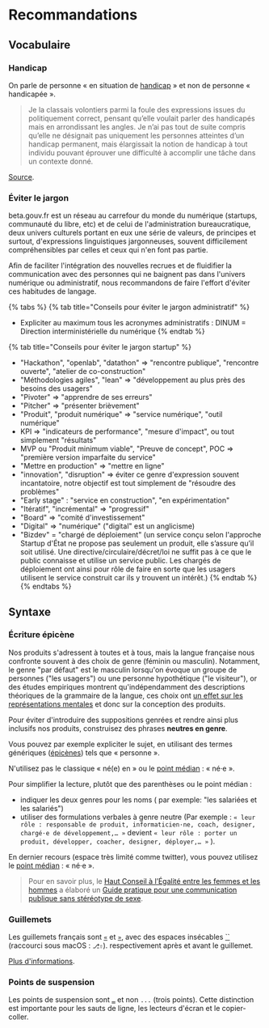 # Recommandations

## Vocabulaire

### Handicap

On parle de personne « en situation de [handicap](http://www.legifrance.gouv.fr/affichCodeArticle.do?cidTexte=LEGITEXT000006074069&idArticle=LEGIARTI000006796446) » et non de personne « handicapée ».

> Je la classais volontiers parmi la foule des expressions issues du politiquement correct, pensant qu’elle voulait parler des handicapés mais en arrondissant les angles. Je n’ai pas tout de suite compris qu’elle ne désignait pas uniquement les personnes atteintes d’un handicap permanent, mais élargissait la notion de handicap à tout individu pouvant éprouver une difficulté à accomplir une tâche dans un contexte donné.

[Source](http://tanguyreve.unblog.fr/2012/05/03/personne-handicapee-ou-personne-en-situation-de-handicap/).

### Éviter le jargon

beta.gouv.fr est un réseau au carrefour du monde du numérique \(startups, communauté du libre, etc\) et de celui de l'administration bureaucratique, deux univers culturels portant en eux une série de valeurs, de principes et surtout, d'expressions linguistiques jargonneuses, souvent difficilement compréhensibles par celles et ceux qui n'en font pas partie. 

Afin de faciliter l'intégration des nouvelles recrues et de fluidifier la communication avec des personnes qui ne baignent pas dans l'univers numérique ou administratif, nous recommandons de faire l'effort d'éviter ces habitudes de langage. 

{% tabs %}
{% tab title="Conseils pour éviter le jargon administratif" %}
* Expliciter au maximum tous les acronymes administratifs : DINUM = Direction interministérielle du numérique
{% endtab %}

{% tab title="Conseils pour éviter le jargon startup" %}
* "Hackathon", "openlab", "datathon"  =&gt; "rencontre publique", "rencontre ouverte", "atelier de co-construction"
* "Méthodologies agiles", "lean" =&gt; "développement au plus près des besoins des usagers"
* "Pivoter" =&gt; "apprendre de ses erreurs"
* "Pitcher" =&gt; "présenter brièvement"
* "Produit", "produit numérique" =&gt; "service numérique", "outil numérique"
* KPI =&gt; "indicateurs de performance", "mesure d'impact", ou tout simplement "résultats"
* MVP ou "Produit minimum viable", "Preuve de concept", POC =&gt; "première version imparfaite du service"
* "Mettre en production" =&gt; "mettre en ligne"
* "innovation", "disruption" =&gt; éviter ce genre d'expression souvent incantatoire, notre objectif est tout simplement de "résoudre des problèmes"
* "Early stage" : "service en construction", "en expérimentation"
* "Itératif", "incrémental" =&gt; "progressif"
* "Board" =&gt; "comité d'investissement"
* "Digital" =&gt; "numérique" \("digital" est un anglicisme\)
* "Bizdev" = "chargé de déploiement" \(un service conçu selon l'approche Startup d'État ne propose pas seulement un produit, elle s’assure qu’il soit utilisé. Une directive/circulaire/décret/loi ne suffit pas à ce que le public connaisse et utilise un service public. Les chargés de déploiement ont ainsi pour rôle de faire en sorte que les usagers utilisent le service construit car ils y trouvent un intérêt.\)
{% endtab %}
{% endtabs %}

## Syntaxe

### Écriture épicène

Nos produits s'adressent à toutes et à tous, mais la langue française nous confronte souvent à des choix de genre \(féminin ou masculin\). Notamment, le genre "par défaut" est le masculin lorsqu'on évoque un groupe de personnes ("les usagers") ou une personne hypothétique ("le visiteur"), or des études empiriques montrent qu'indépendamment des descriptions théoriques de la grammaire de la langue, ces choix ont [un effet sur les représentations mentales](https://www.persee.fr/doc/psy_0003-5033_2008_num_108_2_30971) et donc sur la conception des produits.

Pour éviter d'introduire des suppositions genrées et rendre ainsi plus inclusifs nos produits, construisez des phrases **neutres en genre**.

Vous pouvez par exemple expliciter le sujet, en utilisant des termes génériques \([épicènes](https://fr.wikipedia.org/wiki/Épicène)\) tels que « personne ».

N'utilisez pas le classique « né\(e\) en » ou le [point médian](https://fr.wikipedia.org/wiki/Point_médian#Utilisation_dans_le_langage_non_sexiste) : « né·e ».

Pour simplifier la lecture, plutôt que des parenthèses ou le point médian :

* indiquer les deux genres pour les noms \( par exemple: "les salariées et les salariés"\) 
* utiliser des formulations verbales à genre neutre \(Par exemple :  `« leur rôle : responsable de produit, informaticien·ne, coach, designer, chargé·e de développement,… »` devient `« leur rôle : porter un produit, développer, coacher, designer, déployer,… »` \).

En dernier recours \(espace très limité comme twitter\), vous pouvez utilisez le [point médian](https://fr.wikipedia.org/wiki/Point_médian#Utilisation_dans_le_langage_non_sexiste) : « né·e ».

> Pour en savoir plus, le [Haut Conseil à l’Égalité entre les femmes et les hommes](http://www.haut-conseil-egalite.gouv.fr/) a élaboré un [Guide pratique pour une communication publique sans stéréotype de sexe](http://www.haut-conseil-egalite.gouv.fr/IMG/pdf/hcefh__guide_pratique_com_sans_stereo-_vf-_2015_11_05.pdf).

### Guillemets

Les guillemets français sont [`«`](http://unicode-table.com/fr/00AB/) et [`»`](http://unicode-table.com/fr/00BB/), avec des espaces insécables [ \`\`](http://unicode-table.com/fr/00A0/) \(raccourci sous macOS : `⎇⇧`\). respectivement après et avant le guillemet.

[Plus d'informations](https://www.noslangues-ourlanguages.gc.ca/bien-well/fra-eng/ponctuation-punctuation/guillemets-quotation-fra.html).

### Points de suspension

Les points de suspension sont [`…`](http://unicode-table.com/fr/2026/) et non `...` \(trois points\). Cette distinction est importante pour les sauts de ligne, les lecteurs d'écran et le copier-coller.

### 

